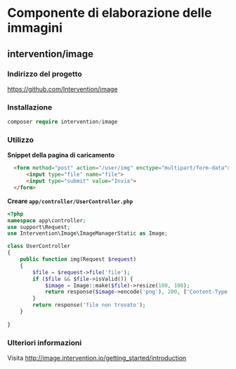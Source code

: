 # Componente di elaborazione delle immagini

## intervention/image

### Indirizzo del progetto

https://github.com/Intervention/image

### Installazione

```php
composer require intervention/image
```

### Utilizzo

**Snippet della pagina di caricamento**

```html
  <form method="post" action="/user/img" enctype="multipart/form-data">
      <input type="file" name="file">
      <input type="submit" value="Invia">
  </form>
```

**Creare `app/controller/UserController.php`**

```php
<?php
namespace app\controller;
use support\Request;
use Intervention\Image\ImageManagerStatic as Image;

class UserController
{
    public function img(Request $request)
    {
        $file = $request->file('file');
        if ($file && $file->isValid()) {
            $image = Image::make($file)->resize(100, 100);
            return response($image->encode('png'), 200, ['Content-Type' => 'image/png']);
        }
        return response('file non trovato');
    }
    
}
```

### Ulteriori informazioni

Visita http://image.intervention.io/getting_started/introduction
